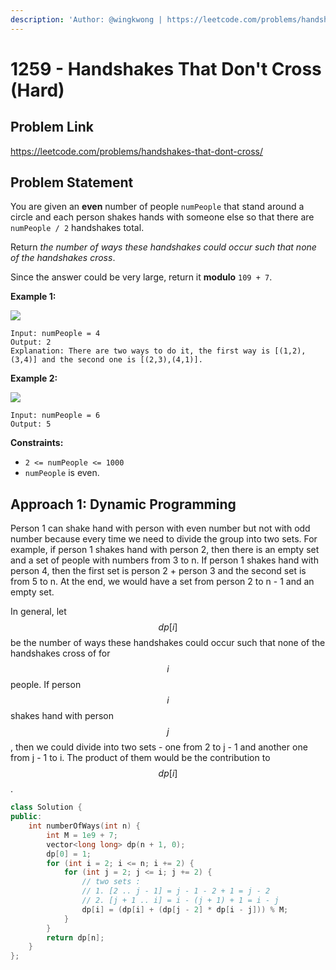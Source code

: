 ```yaml
---
description: 'Author: @wingkwong | https://leetcode.com/problems/handshakes-that-dont-cross/'
---
```


# 1259 - Handshakes That Don't Cross (Hard)

## Problem Link

https://leetcode.com/problems/handshakes-that-dont-cross/

## Problem Statement

You are given an **even** number of people `numPeople` that stand around a circle and each person shakes hands with someone else so that there are `numPeople / 2` handshakes total.

Return _the number of ways these handshakes could occur such that none of the handshakes cross_.

Since the answer could be very large, return it **modulo** `109 + 7`.

**Example 1:**

![](https://assets.leetcode.com/uploads/2019/07/11/5125\_example\_2.png)

```
Input: numPeople = 4
Output: 2
Explanation: There are two ways to do it, the first way is [(1,2),(3,4)] and the second one is [(2,3),(4,1)].
```

**Example 2:**

![](https://assets.leetcode.com/uploads/2019/07/11/5125\_example\_3.png)

```
Input: numPeople = 6
Output: 5
```

**Constraints:**

* `2 <= numPeople <= 1000`
* `numPeople` is even.

## Approach 1: Dynamic Programming

Person 1 can shake hand with person with even number but not with odd number because every time we need to divide the group into two sets. For example, if person 1 shakes hand with person 2, then there is an empty set and a set of people with numbers from 3 to n. If person 1 shakes hand with person 4, then the first set is person 2 + person 3 and the second set is from 5 to n. At the end, we would have a set from person 2 to n - 1 and an empty set.

In general, let $$dp[i]$$ be the number of ways these handshakes could occur such that none of the handshakes cross of for $$i$$ people. If person $$i$$ shakes hand with person $$j$$, then we could divide into two sets - one from 2 to j - 1 and another one from j - 1 to i. The product of them would be the contribution to $$dp[i]$$.

<SolutionAuthor name="@wingkwong"/>

```cpp
class Solution {
public:
    int numberOfWays(int n) {
        int M = 1e9 + 7;
        vector<long long> dp(n + 1, 0);
        dp[0] = 1;
        for (int i = 2; i <= n; i += 2) {
            for (int j = 2; j <= i; j += 2) {
                // two sets : 
                // 1. [2 .. j - 1] = j - 1 - 2 + 1 = j - 2
                // 2. [j + 1 .. i] = i - (j + 1) + 1 = i - j
                dp[i] = (dp[i] + (dp[j - 2] * dp[i - j])) % M;
            }
        }
        return dp[n];
    }
};
```
